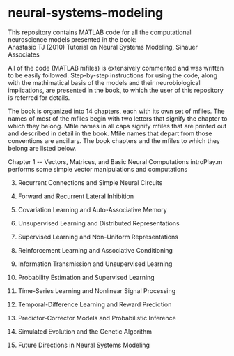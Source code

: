 # neural-systems-modeling
This repository contains MATLAB code for all the computational neuroscience models presented in the book:  
Anastasio TJ (2010) Tutorial on Neural Systems Modeling, Sinauer Associates

All of the code (MATLAB mfiles) is extensively commented and was written to be easily followed. Step-by-step instructions for using the code, along with the mathimatical basis of the models and their neurobiological implications, are presented in the book, to which the user of this repository is referred for details.    

The book is organized into 14 chapters, each with its own set of mfiles. The names of most of the mfiles begin with two letters that signify the chapter to which they belong. Mfile names in all caps signify mfiles that are printed out and described in detail in the book. Mfile names that depart from those conventions are ancillary. The book chapters and the mfiles to which they belong are listed below.   

Chapter 1 -- Vectors, Matrices, and Basic Neural Computations
introPlay.m  performs some simple vector manipulations and computations  


3. Recurrent Connections and Simple Neural Circuits

4. Forward and Recurrent Lateral Inhibition

5. Covariation Learning and Auto-Associative Memory

6. Unsupervised Learning and Distributed Representations

7. Supervised Learning and Non-Uniform Representations

8. Reinforcement Learning and Associative Conditioning

9. Information Transmission and Unsupervised Learning

10. Probability Estimation and Supervised Learning

11. Time-Series Learning and Nonlinear Signal Processing

12. Temporal-Difference Learning and Reward Prediction

13. Predictor-Corrector Models and Probabilistic Inference

14. Simulated Evolution and the Genetic Algorithm

15. Future Directions in Neural Systems Modeling





